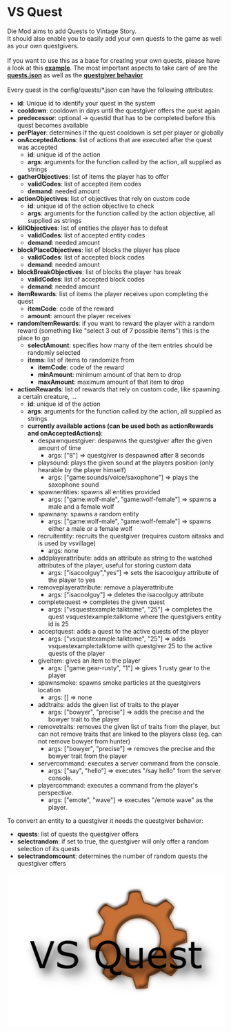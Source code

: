 # VS Quest

Die Mod aims to add Quests to Vintage Story.<br>
It should also enable you to easily add your own quests to the game as well as your own questgivers.<br>
<br>
If you want to use this as a base for creating your own quests, please have a look at this **[example](example)**. The most important aspects to take care of are the **[quests.json](example/assets/vsquestexample/config/quests.json)** as well as the **[questgiver behavior](example/assets/vsquestexample/entities/questgiver.json#L229-L235)**<br><br>
Every quest in the config/quests/*.json can have the following attributes:
* **id**: Unique id to identify your quest in the system
* **cooldown**: cooldown in days until the questgiver offers the quest again
* **predecessor**: optional -> questid that has to be completed before this quest becomes available
* **perPlayer**: determines if the quest cooldown is set per player or globally
* **onAcceptedActions**: list of actions that are executed after the quest was accepted
  * **id**: unique id of the action
  * **args**: arguments for the function called by the action, all supplied as strings
* **gatherObjectives**: list of items the player has to offer
  * **validCodes**: list of accepted item codes
  * **demand**: needed amount
* **actionObjectives**: list of objectives that rely on custom code
  * **id**: unique id of the action objective to check
  * **args**: arguments for the function called by the action objective, all supplied as strings
* **killObjectives**: list of entities the player has to defeat
  * **validCodes**: list of accepted entity codes
  * **demand**: needed amount
* **blockPlaceObjectives**: list of blocks the player has place
  * **validCodes**: list of accepted block codes
  * **demand**: needed amount
* **blockBreakObjectives**: list of blocks the player has break
  * **validCodes**: list of accepted block codes
  * **demand**: needed amount
* **itemRewards**: list of items the player receives upon completing the quest
  * **itemCode**: code of the reward
  * **amount**: amount the player receives
* **randomItemRewards**: if you want to reward the player with a random reward (something like "select 3 out of 7 possible items") this is the place to go
  * **selectAmount**: specifies how many of the item entries should be randomly selected
  * **items**: list of items to randomize from
    * **itemCode**: code of the reward
    * **minAmount**: minimum amount of that item to drop
    * **maxAmount**: maximum amount of that item to drop
* **actionRewards**: list of rewards that rely on custom code, like spawning a certain creature, ...
  * **id**: unique id of the action
  * **args**: arguments for the function called by the action, all supplied as strings
  * **currently available actions (can be used both as actionRewards and onAcceptedActions)**:
    * despawnquestgiver: despawns the questgiver after the given amount of time
      * args: ["8"] => questgiver is despawned after 8 seconds
    * playsound: plays the given sound at the players position (only hearable by the player himself)
      * args: ["game:sounds/voice/saxophone"] => plays the saxophone sound
    * spawnentities: spawns all entities provided
      * args: ["game:wolf-male", "game:wolf-female"] => spawns a male and a female wolf
    * spawnany: spawns a random entity
      * args: ["game:wolf-male", "game:wolf-female"] => spawns either a male or a female wolf
    * recruitentity: recruits the questgiver (requires custom aitasks and is used by vsvillage)
      * args: none
    * addplayerattribute: adds an attribute as string to the watched attributes of the player, useful for storing custom data
      * args: ["isacoolguy","yes"] => sets the isacoolguy attribute of the player to yes
    * removeplayerattribute: remove a playerattribute
      * args: ["isacoolguy"] => deletes the isacoolguy attribute
    * completequest => completes the given quest
      * args: ["vsquestexample:talktome", "25"] => completes the quest vsquestexample:talktome where the questgivers entity id is 25
    * acceptquest: adds a quest to the active quests of the player
      * args: ["vsquestexample:talktome", "25"] => adds vsquestexample:talktome with questgiver 25 to the active quests of the player
    * giveitem: gives an item to the player
      * args: ["game:gear-rusty", "1"] => gives 1 rusty gear to the player
    * spawnsmoke: spawns smoke particles at the questgivers location
      * args: [] => none
    * addtraits: adds the given list of traits to the player
      * args: ["bowyer", "precise"] => adds the precise and the bowyer trait to the player
    * removetraits: removes the given list of traits from the player, but can not remove traits that are linked to the players class (eg. can not remove bowyer from hunter)
      * args: ["bowyer", "precise"] => removes the precise and the bowyer trait from the player
    * servercommand: executes a server command from the console.
      * args: ["say", "hello"] => executes "/say hello" from the server console.
    * playercommand: executes a command from the player's perspective.
      * args: ["emote", "wave"] => executes "/emote wave" as the player.

To convert an entity to a questgiver it needs the questgiver behavior:
* **quests**: list of quests the questgiver offers
* **selectrandom**: if set to true, the questgiver will only offer a random selection of its quests
* **selectrandomcount**: determines the number of random quests the questgiver offers

![Thumbnail](resources/modicon.png)